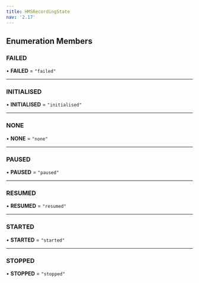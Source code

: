 ```yaml
---
title: HMSRecordingState
nav: '2.17'
---
```


## Enumeration Members

### FAILED

• **FAILED** = `"failed"`

---

### INITIALISED

• **INITIALISED** = `"initialised"`

---

### NONE

• **NONE** = `"none"`

---

### PAUSED

• **PAUSED** = `"paused"`

---

### RESUMED

• **RESUMED** = `"resumed"`

---

### STARTED

• **STARTED** = `"started"`

---

### STOPPED

• **STOPPED** = `"stopped"`
